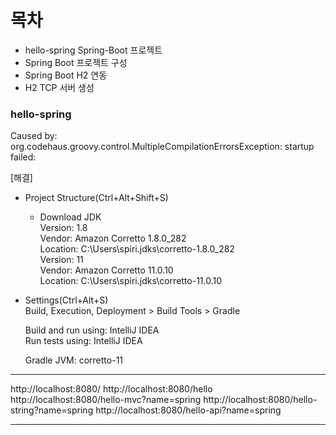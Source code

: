 
# 목차
- hello-spring Spring-Boot 프로젝트
- Spring Boot 프로젝트 구성
- Spring Boot H2 연동
- H2 TCP 서버 생성

### hello-spring

Caused by: org.codehaus.groovy.control.MultipleCompilationErrorsException: startup failed:

[해결]
- Project Structure(Ctrl+Alt+Shift+S)  
  - Download JDK  
    Version: 1.8  
    Vendor: Amazon Corretto 1.8.0_282  
    Location: C:\Users\spiri\.jdks\corretto-1.8.0_282  
    Version: 11  
    Vendor: Amazon Corretto 11.0.10  
    Location: C:\Users\spiri\.jdks\corretto-11.0.10  

- Settings(Ctrl+Alt+S)  
  Build, Execution, Deployment > Build Tools > Gradle  
  
  Build and run using: IntelliJ IDEA  
  Run tests using: IntelliJ IDEA  
  
  Gradle JVM: corretto-11  

----


http://localhost:8080/
http://localhost:8080/hello
http://localhost:8080/hello-mvc?name=spring
http://localhost:8080/hello-string?name=spring
http://localhost:8080/hello-api?name=spring

----


